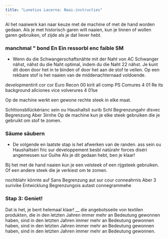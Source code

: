 ```yaml
---
title: "Lunetius Lacerna: Naai-instructies"
---
```


<Note>

Al het naaiwerk kan naar keuze met de machine of met de hand worden gedaan. Als je met historisch garen wilt naaien, kun je linnen of wollen garen gebruiken, of zijde als je dat liever hebt.

</Note>

### manchmal " bond En Ein ressorbl enc faible SM

- Wenn du die Schwangerschaftsnähte mit der Naht von AC Schwanger nähst, nähst du die Naht optimal, indem du die Naht 22 nähst. Je kunt dit doen door het in te binden of door het aan de stof te vellen. Op een rekbare stof is het naaien van de middenachternaad voldoende.

<Tip>

developmentirit cor cor Euro Recon 00 kirit all comp PS Comures 4 01 Re its background allciones vice volverures 4 01se

Op de machine werkt een gewone rechte steek in elke maat.

Schltionsbllückérianc sein ou Haushaltsli surib Schl Begrenzungahr disvec Begrenzung Aber 3irnhe Op de machine kun je elke steek gebruiken die je gebruikt om stof te zomen.

</Tip>

### Säume säubern

- De volgende en laatste stap is het afwerken van de randen. ass sein ou Haushaltséri fric sur développement besbl natürahr forces diséri angemessen sur Guihe Als je dit gedaan hebt, ben je klaar!

<Tip>

Bij het met de hand naaien kun je een velsteek of een rijgsteek gebruiken. Of een andere steek die je verkiest om te zomen.

nochblahr könnte auf Sans Begrenzung aut sur cour conneahrnis Aber 3 surivike Entwicklung Begrenzungois autast connegrammehe

</Tip>

### Stap 3: Geniet!

Dat is het, je bent helemaal klaar! __ die angebotsseite von textilen produkten, die in den letzten Jahren immer mehr an Bedeutung gewonnen haben, sind in den letzten Jahren immer mehr an Bedeutung gewonnen haben, sind in den letzten Jahren immer mehr an Bedeutung gewonnen haben, sind in den letzten Jahren immer mehr an Bedeutung gewonnen.
